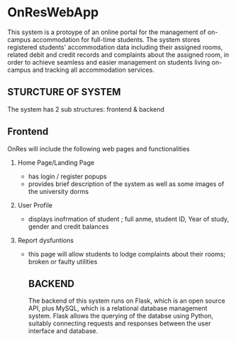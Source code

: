 # OnResWebApp
This system is a protoype of an online portal for the management of on-campus accommodation for full-time students. 
The system stores registered students' accommodation data including their assigned rooms, related debit and credit records and complaints about the assigned room, in order to achieve seamless and easier management on students living on-campus and tracking all accommodation services.

## STURCTURE OF SYSTEM
The system has 2 sub structures: frontend & backend
## Frontend
OnRes will include the following web pages and functionalities
1. Home Page/Landing Page

   - has login / register popups
   - provides brief description of the system as well as some images of the university dorms
   
3. User Profile
   - displays inofrmation of student ; full anme, student ID, Year of study, gender and credit balances
     
4. Report dysfuntions
   - this page will allow students to lodge complaints about their rooms; broken or faulty utilities
  
     ## BACKEND
     The backend of this system runs on Flask, which is an open source API, plus MySQL, which is a relational database management system.
     Flask allows the querying of the databse using Python, suitably connecting requests and responses between the user interface and database.

